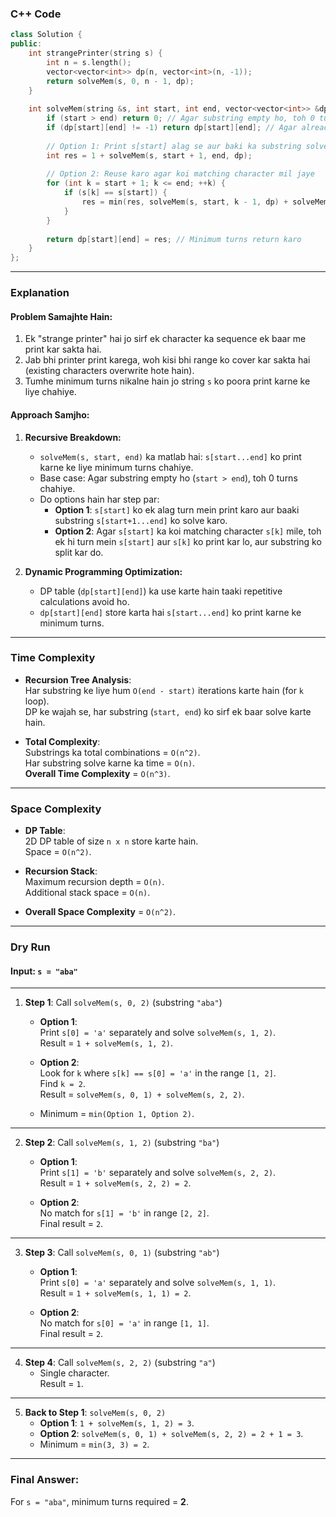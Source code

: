 ### **C++ Code**

```cpp
class Solution {
public:
    int strangePrinter(string s) {
        int n = s.length();
        vector<vector<int>> dp(n, vector<int>(n, -1));
        return solveMem(s, 0, n - 1, dp);
    }
    
    int solveMem(string &s, int start, int end, vector<vector<int>> &dp) {
        if (start > end) return 0; // Agar substring empty ho, toh 0 turns chahiye
        if (dp[start][end] != -1) return dp[start][end]; // Agar already calculate kiya hai toh return karo
        
        // Option 1: Print s[start] alag se aur baki ka substring solve karo
        int res = 1 + solveMem(s, start + 1, end, dp);
        
        // Option 2: Reuse karo agar koi matching character mil jaye
        for (int k = start + 1; k <= end; ++k) {
            if (s[k] == s[start]) {
                res = min(res, solveMem(s, start, k - 1, dp) + solveMem(s, k + 1, end, dp));
            }
        }
        
        return dp[start][end] = res; // Minimum turns return karo
    }
};
```

---

### **Explanation**

#### Problem Samajhte Hain:
1. Ek "strange printer" hai jo sirf ek character ka sequence ek baar me print kar sakta hai.
2. Jab bhi printer print karega, woh kisi bhi range ko cover kar sakta hai (existing characters overwrite hote hain).
3. Tumhe minimum turns nikalne hain jo string `s` ko poora print karne ke liye chahiye.

#### Approach Samjho:
1. **Recursive Breakdown:**
   - `solveMem(s, start, end)` ka matlab hai: `s[start...end]` ko print karne ke liye minimum turns chahiye.
   - Base case: Agar substring empty ho (`start > end`), toh 0 turns chahiye.
   - Do options hain har step par:
     - **Option 1**: `s[start]` ko ek alag turn mein print karo aur baaki substring `s[start+1...end]` ko solve karo.
     - **Option 2**: Agar `s[start]` ka koi matching character `s[k]` mile, toh ek hi turn mein `s[start]` aur `s[k]` ko print kar lo, aur substring ko split kar do.

2. **Dynamic Programming Optimization:**
   - DP table (`dp[start][end]`) ka use karte hain taaki repetitive calculations avoid ho.
   - `dp[start][end]` store karta hai `s[start...end]` ko print karne ke minimum turns.

---

### **Time Complexity**

- **Recursion Tree Analysis**:  
  Har substring ke liye hum `O(end - start)` iterations karte hain (for `k` loop).  
  DP ke wajah se, har substring (`start, end`) ko sirf ek baar solve karte hain.

- **Total Complexity**:  
  Substrings ka total combinations = `O(n^2)`.  
  Har substring solve karne ka time = `O(n)`.  
  **Overall Time Complexity** = `O(n^3)`.

---

### **Space Complexity**

- **DP Table**:  
  2D DP table of size `n x n` store karte hain.  
  Space = `O(n^2)`.

- **Recursion Stack**:  
  Maximum recursion depth = `O(n)`.  
  Additional stack space = `O(n)`.

- **Overall Space Complexity** = `O(n^2)`.

---

### **Dry Run**

#### Input: `s = "aba"`

---

1. **Step 1**: Call `solveMem(s, 0, 2)` (substring `"aba"`)  
   - **Option 1**:  
     Print `s[0] = 'a'` separately and solve `solveMem(s, 1, 2)`.  
     Result = `1 + solveMem(s, 1, 2)`.

   - **Option 2**:  
     Look for `k` where `s[k] == s[0] = 'a'` in the range `[1, 2]`.  
     Find `k = 2`.  
     Result = `solveMem(s, 0, 1) + solveMem(s, 2, 2)`.

   - Minimum = `min(Option 1, Option 2)`.

---

2. **Step 2**: Call `solveMem(s, 1, 2)` (substring `"ba"`)  
   - **Option 1**:  
     Print `s[1] = 'b'` separately and solve `solveMem(s, 2, 2)`.  
     Result = `1 + solveMem(s, 2, 2) = 2`.

   - **Option 2**:  
     No match for `s[1] = 'b'` in range `[2, 2]`.  
     Final result = `2`.

---

3. **Step 3**: Call `solveMem(s, 0, 1)` (substring `"ab"`)  
   - **Option 1**:  
     Print `s[0] = 'a'` separately and solve `solveMem(s, 1, 1)`.  
     Result = `1 + solveMem(s, 1, 1) = 2`.

   - **Option 2**:  
     No match for `s[0] = 'a'` in range `[1, 1]`.  
     Final result = `2`.

---

4. **Step 4**: Call `solveMem(s, 2, 2)` (substring `"a"`)  
   - Single character.  
     Result = `1`.

---

5. **Back to Step 1**: `solveMem(s, 0, 2)`  
   - **Option 1**: `1 + solveMem(s, 1, 2) = 3`.  
   - **Option 2**: `solveMem(s, 0, 1) + solveMem(s, 2, 2) = 2 + 1 = 3`.  
   - Minimum = `min(3, 3) = 2`.

---

### **Final Answer**:  
For `s = "aba"`, minimum turns required = **2**.

